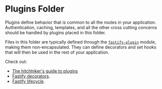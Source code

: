# Plugins Folder

Plugins define behavior that is common to all the routes in your
application. Authentication, caching, templates, and all the other cross
cutting concerns should be handled by plugins placed in this folder.

Files in this folder are typically defined through the
[`fastify-plugin`](https://github.com/fastify/fastify-plugin) module,
making them non-encapsulated. They can define decorators and set hooks
that will then be used in the rest of your application.

Check out:

-   [The hitchhiker's guide to plugins](https://www.fastify.io/docs/latest/Guides/Plugins-Guide/)
-   [Fastify decorators](https://www.fastify.io/docs/latest/Reference/Decorators/).
-   [Fastify lifecycle](https://www.fastify.io/docs/latest/Reference/Lifecycle/).
